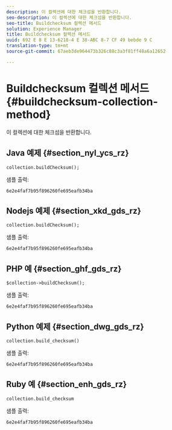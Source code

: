 ```yaml
---
description: 이 컬렉션에 대한 체크섬을 반환합니다.
seo-description: 이 컬렉션에 대한 체크섬을 반환합니다.
seo-title: Buildchecksum 컬렉션 메서드
solution: Experience Manager
title: Buildchecksum 컬렉션 메서드
uuid: 692 E 8 E 13-6218-4 E 38-ABC 8-7 CF 49 bebde 9 C
translation-type: tm+mt
source-git-commit: 67aeb3de964473b326c88c3a3f81ff48a6a12652

---
```



# Buildchecksum 컬렉션 메서드{#buildchecksum-collection-method}

이 컬렉션에 대한 체크섬을 반환합니다.

## Java 예제 {#section_nyl_ycs_rz}

```
collection.buildChecksum(); 
```

샘플 출력:

```
6e2e4faf7b95f896260fe695eafb34ba 
```

## Nodejs 예제 {#section_xkd_gds_rz}

```
collection.buildChecksum(); 
```

샘플 출력:

```
6e2e4faf7b95f896260fe695eafb34ba 
```

## PHP 예 {#section_ghf_gds_rz}

```
$collection->buildChecksum(); 
```

샘플 출력:

```
6e2e4faf7b95f896260fe695eafb34ba 
```

## Python 예제 {#section_dwg_gds_rz}

```
collection.build_checksum() 
```

샘플 출력:

```
6e2e4faf7b95f896260fe695eafb34ba 
```

## Ruby 예 {#section_enh_gds_rz}

```
collection.build_checksum
```

샘플 출력:

```
6e2e4faf7b95f896260fe695eafb34ba 
```

